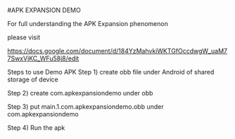 #APK EXPANSION DEMO

For full understanding the APK Expansion phenomenon

please visit

https://docs.google.com/document/d/184YzMahvkiWKTGfOccdwgW_uaM77SwxVjKC_WFu58j8/edit

Steps to use Demo APK
Step 1) create obb file under Android of shared storage of device

Step 2) create com.apkexpansiondemo under obb

Step 3) put main.1.com.apkexpansiondemo.obb under com.apkexpansiondemo

Step 4) Run the apk
